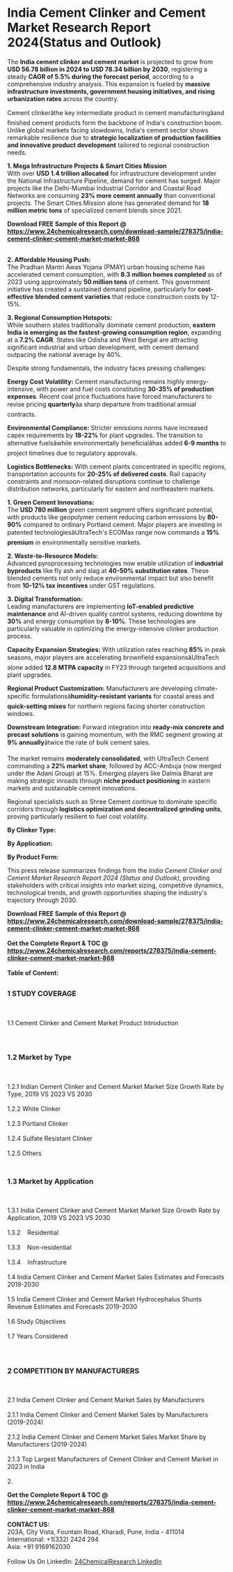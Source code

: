 <h1>India Cement Clinker and Cement Market Research Report 2024(Status and Outlook)</h1><p>The <strong>India cement clinker and cement market</strong> is projected to grow from <strong>USD 56.78 billion in 2024 to USD 78.34 billion by 2030</strong>, registering a steady <strong>CAGR of 5.5% during the forecast period</strong>, according to a comprehensive industry analysis. This expansion is fueled by <strong>massive infrastructure investments, government housing initiatives, and rising urbanization rates</strong> across the country.</p><p>Cement clinkerâthe key intermediate product in cement manufacturingâand finished cement products form the backbone of India's construction boom. Unlike global markets facing slowdowns, India's cement sector shows remarkable resilience due to <strong>strategic localization of production facilities and innovative product development</strong> tailored to regional construction needs.</p><p><strong>1. Mega Infrastructure Projects &amp; Smart Cities Mission</strong><br>
With over <strong>USD 1.4 trillion allocated</strong> for infrastructure development under the National Infrastructure Pipeline, demand for cement has surged. Major projects like the Delhi-Mumbai Industrial Corridor and Coastal Road Networks are consuming <strong>23% more cement annually</strong> than conventional projects. The Smart Cities Mission alone has generated demand for <strong>18 million metric tons</strong> of specialized cement blends since 2021.</p><div><b>Download FREE Sample of this Report @ 
            <a href="https://www.24chemicalresearch.com/download-sample/278375/india-cement-clinker-cement-market-market-868">
            https://www.24chemicalresearch.com/download-sample/278375/india-cement-clinker-cement-market-market-868</a></b></div><br><p><strong>2. Affordable Housing Push:</strong><br>
The Pradhan Mantri Awas Yojana (PMAY) urban housing scheme has accelerated cement consumption, with <strong>8.3 million homes completed</strong> as of 2023 using approximately <strong>50 million tons</strong> of cement. This government initiative has created a sustained demand pipeline, particularly for <strong>cost-effective blended cement varieties</strong> that reduce construction costs by 12-15%.</p><p><strong>3. Regional Consumption Hotspots:</strong><br>
While southern states traditionally dominate cement production, <strong>eastern India is emerging as the fastest-growing consumption region</strong>, expanding at a <strong>7.2% CAGR</strong>. States like Odisha and West Bengal are attracting significant industrial and urban development, with cement demand outpacing the national average by 40%.</p><p>Despite strong fundamentals, the industry faces pressing challenges:</p><p><strong>Energy Cost Volatility:</strong> Cement manufacturing remains highly energy-intensive, with power and fuel costs constituting <strong>30-35% of production expenses</strong>. Recent coal price fluctuations have forced manufacturers to revise pricing <strong>quarterly</strong>âa sharp departure from traditional annual contracts.</p><p><strong>Environmental Compliance:</strong> Stricter emissions norms have increased capex requirements by <strong>18-22%</strong> for plant upgrades. The transition to alternative fuelsâwhile environmentally beneficialâhas added <strong>6-9 months</strong> to project timelines due to regulatory approvals.</p><p><strong>Logistics Bottlenecks:</strong> With cement plants concentrated in specific regions, transportation accounts for <strong>20-25% of delivered costs</strong>. Rail capacity constraints and monsoon-related disruptions continue to challenge distribution networks, particularly for eastern and northeastern markets.</p><p><strong>1. Green Cement Innovations:</strong><br>
The <strong>USD 780 million</strong> green cement segment offers significant potential, with products like geopolymer cement reducing carbon emissions by <strong>80-90%</strong> compared to ordinary Portland cement. Major players are investing in patented technologiesâUltraTech's ECOMax range now commands a <strong>15% premium</strong> in environmentally sensitive markets.</p><p><strong>2. Waste-to-Resource Models:</strong><br>
Advanced pyroprocessing technologies now enable utilization of <strong>industrial byproducts</strong> like fly ash and slag at <strong>40-50% substitution rates</strong>. These blended cements not only reduce environmental impact but also benefit from <strong>10-12% tax incentives</strong> under GST regulations.</p><p><strong>3. Digital Transformation:</strong><br>
Leading manufacturers are implementing <strong>IoT-enabled predictive maintenance</strong> and AI-driven quality control systems, reducing downtime by <strong>30%</strong> and energy consumption by <strong>8-10%</strong>. These technologies are particularly valuable in optimizing the energy-intensive clinker production process.</p><p><strong>Capacity Expansion Strategies:</strong> With utilization rates reaching <strong>85%</strong> in peak seasons, major players are accelerating brownfield expansionsâUltraTech alone added <strong>12.8 MTPA capacity</strong> in FY23 through targeted acquisitions and plant upgrades.</p><p><strong>Regional Product Customization:</strong> Manufacturers are developing climate-specific formulationsâ<strong>humidity-resistant variants</strong> for coastal areas and <strong>quick-setting mixes</strong> for northern regions facing shorter construction windows.</p><p><strong>Downstream Integration:</strong> Forward integration into <strong>ready-mix concrete and precast solutions</strong> is gaining momentum, with the RMC segment growing at <strong>9% annually</strong>âtwice the rate of bulk cement sales.</p><p>The market remains <strong>moderately consolidated</strong>, with UltraTech Cement commanding a <strong>22% market share</strong>, followed by ACC-Ambuja (now merged under the Adani Group) at 15%. Emerging players like Dalmia Bharat are making strategic inroads through <strong>niche product positioning</strong> in eastern markets and sustainable cement innovations.</p><p>Regional specialists such as Shree Cement continue to dominate specific corridors through <strong>logistics optimization and decentralized grinding units</strong>, proving particularly resilient to fuel cost volatility.</p><p><strong>By Clinker Type:</strong></p><p><strong>By Application:</strong></p><p><strong>By Product Form:</strong></p><p>This press release summarizes findings from the <em>India Cement Clinker and Cement Market Research Report 2024 (Status and Outlook)</em>, providing stakeholders with critical insights into market sizing, competitive dynamics, technological trends, and growth opportunities shaping the industry's trajectory through 2030.</p><div><b>Download FREE Sample of this Report @ 
            <a href="https://www.24chemicalresearch.com/download-sample/278375/india-cement-clinker-cement-market-market-868">
            https://www.24chemicalresearch.com/download-sample/278375/india-cement-clinker-cement-market-market-868</a></b></div><br><div><b>Get the Complete Report & TOC @ 
            <a href="https://www.24chemicalresearch.com/reports/278375/india-cement-clinker-cement-market-market-868">
            https://www.24chemicalresearch.com/reports/278375/india-cement-clinker-cement-market-market-868</a></b></div><br>
            <b>Table of Content:</b><p><h2><span style="font-size:16px"><strong>1 STUDY COVERAGE</strong></span></h2><br />
<p>1.1 Cement Clinker and Cement Market Product Introduction</p><br />
<h2><span style="font-size:16px"><strong>1.2 Market by Type</strong></span></h2><br />
<p>1.2.1 Indian Cement Clinker and Cement Market Market Size Growth Rate by Type, 2019 VS 2023 VS 2030<br /><br />
1.2.2 White Clinker&nbsp;&nbsp; &nbsp;<br /><br />
1.2.3 Portland Clinker<br /><br />
1.2.4 Sulfate Resistant Clinker<br /><br />
1.2.5 Others<br /><br />
<h2><span style="font-size:16px"><strong>1.3 Market by Application</strong></span></h2><br />
<p>1.3.1 India Cement Clinker and Cement Market Market Size Growth Rate by Application, 2019 VS 2023 VS 2030<br /><br />
1.3.2&nbsp;&nbsp; &nbsp;Residential<br /><br />
1.3.3&nbsp;&nbsp; &nbsp;Non-residential<br /><br />
1.3.4&nbsp;&nbsp; &nbsp;Infrastructure<br /><br />
1.4 India Cement Clinker and Cement Market Sales Estimates and Forecasts 2019-2030<br /><br />
1.5 India Cement Clinker and Cement Market Hydrocephalus Shunts Revenue Estimates and Forecasts 2019-2030<br /><br />
1.6 Study Objectives<br /><br />
1.7 Years Considered</p><br />
<h2><span style="font-size:16px"><strong>2 COMPETITION BY MANUFACTURERS</strong></span></h2><br />
<p>2.1 India Cement Clinker and Cement Market Sales by Manufacturers<br /><br />
2.1.1 India Cement Clinker and Cement Market Sales by Manufacturers (2019-2024)<br /><br />
2.1.2 India Cement Clinker and Cement Market Sales Market Share by Manufacturers (2019-2024)<br /><br />
2.1.3 Top Largest Manufacturers of Cement Clinker and Cement Market in 2023 in India<br /><br />
2.</p><div><b>Get the Complete Report & TOC @ 
            <a href="https://www.24chemicalresearch.com/reports/278375/india-cement-clinker-cement-market-market-868">
            https://www.24chemicalresearch.com/reports/278375/india-cement-clinker-cement-market-market-868</a></b></div><br><b>CONTACT US:</b><br>
            203A, City Vista, Fountain Road, Kharadi, Pune, India - 411014<br>
            International: +1(332) 2424 294<br>
            Asia: +91 9169162030 <br><br>
            Follow Us On LinkedIn: <a href="https://www.linkedin.com/company/24chemicalresearch/">24ChemicalResearch LinkedIn</a>